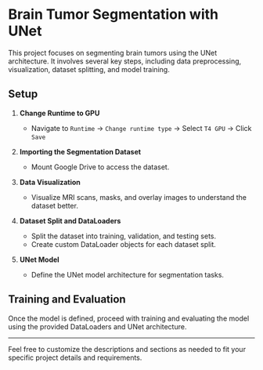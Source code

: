 # Brain Tumor Segmentation with UNet

This project focuses on segmenting brain tumors using the UNet architecture. It involves several key steps, including data preprocessing, visualization, dataset splitting, and model training.

## Setup

1. **Change Runtime to GPU**
   - Navigate to `Runtime` -> `Change runtime type` -> Select `T4 GPU` -> Click `Save`

2. **Importing the Segmentation Dataset**
   - Mount Google Drive to access the dataset.

3. **Data Visualization**
   - Visualize MRI scans, masks, and overlay images to understand the dataset better.

4. **Dataset Split and DataLoaders**
   - Split the dataset into training, validation, and testing sets.
   - Create custom DataLoader objects for each dataset split.

5. **UNet Model**
   - Define the UNet model architecture for segmentation tasks.

## Training and Evaluation

Once the model is defined, proceed with training and evaluating the model using the provided DataLoaders and UNet architecture.

---

Feel free to customize the descriptions and sections as needed to fit your specific project details and requirements.
